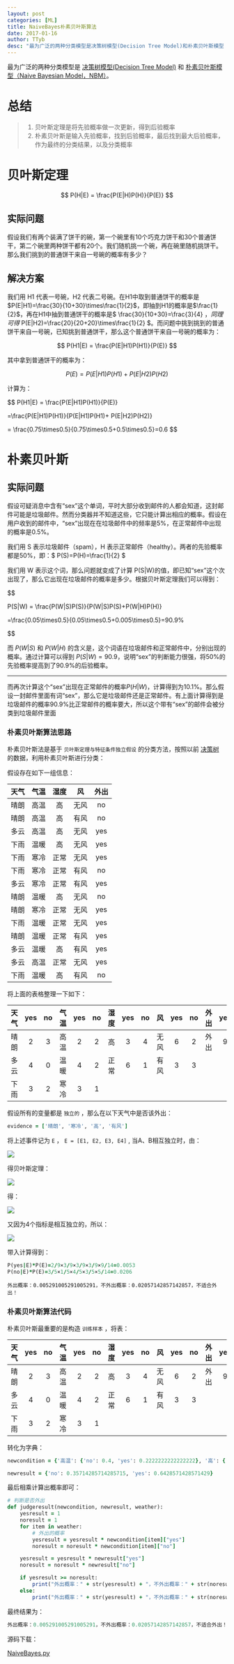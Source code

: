 ```yaml
---
layout: post
categories: [ML]
title: NaiveBayes朴素贝叶斯算法
date: 2017-01-16
author: TTyb
desc: "最为广泛的两种分类模型是决策树模型(Decision Tree Model)和朴素贝叶斯模型（Naive Bayesian Model，NBM），本文讲解朴素贝叶斯"
---
```


最为广泛的两种分类模型是 [决策树模型(Decision Tree Model)](https://ttyb.github.io/%E6%9C%BA%E5%99%A8%E5%AD%A6%E4%B9%A0/ID3%E5%86%B3%E7%AD%96%E6%A0%91%E7%AE%97%E6%B3%95.html) 和 [朴素贝叶斯模型（Naive Bayesian Model，NBM）]()。

# 总结

>1. 贝叶斯定理是将先验概率做一次更新，得到后验概率
>2. 朴素贝叶斯是输入先验概率，找到后验概率，最后找到最大后验概率，作为最终的分类结果，以及分类概率

# 贝叶斯定理

$$ P(H|E) = \frac{P(E|H)P(H)}{P(E)} $$

## 实际问题
假设我们有两个装满了饼干的碗，第一个碗里有10个巧克力饼干和30个普通饼干，第二个碗里两种饼干都有20个。我们随机挑一个碗，再在碗里随机挑饼干。那么我们挑到的普通饼干来自一号碗的概率有多少？

## 解决方案
我们用 H1 代表一号碗，H2 代表二号碗。在H1中取到普通饼干的概率是$P(E|H1)=\frac{30}{10+30}\times\frac{1}{2}$，即抽到H1的概率是$\frac{1}{2}$，再在H1中抽到普通饼干的概率是$ \frac{30}{10+30}=\frac{3}{4} $，同理可得$ P(E|H2)=\frac{20}{20+20}\times\frac{1}{2} $。而问题中挑到挑到的普通饼干来自一号碗，已知挑到普通饼干，那么这个普通饼干来自一号碗的概率为：

$$
P(H1|E) = \frac{P(E|H1)P(H1)}{P(E)}
$$

其中拿到普通饼干的概率为：

$$P(E)=P(E|H1)P(H1)+ P(E|H2)P(H2)$$

计算为：

$$
P(H1|E) = \frac{P(E|H1)P(H1)}{P(E)}

=\frac{P(E|H1)P(H1)}{P(E|H1)P(H1)+ P(E|H2)P(H2)}

= \frac{0.75\times0.5}{0.75\times0.5+0.5\times0.5}=0.6
$$

# 朴素贝叶斯

## 实际问题

假设可疑消息中含有“sex”这个单词，平时大部分收到邮件的人都会知道，这封邮件可能是垃圾邮件。然而分类器并不知道这些，它只能计算出相应的概率。假设在用户收到的邮件中，“sex”出现在在垃圾邮件中的频率是5%，在正常邮件中出现的概率是0.5%。

我们用 S 表示垃圾邮件（spam），H 表示正常邮件（healthy）。两者的先验概率都是50%，即：$ P(S)=P(H)=\frac{1}{2} $

我们用 W 表示这个词，那么问题就变成了计算 P(S|W)的值，即已知“sex”这个次出现了，那么它出现在垃圾邮件的概率是多少。根据贝叶斯定理我们可以得到：

$$

P(S|W) = \frac{P(W|S)P(S)}{P(W|S)P(S)+P(W|H)P(H)}

=\frac{0.05\times0.5}{0.05\times0.5+0.005\times0.5}=90.9\%

$$

而 $P(W|S)$ 和 $P(W|H)$ 的含义是，这个词语在垃圾邮件和正常邮件中，分别出现的概率。通过计算可以得到 $P(S|W) = 90.9%$，说明“sex”的判断能力很强，将50%的先验概率提高到了90.9%的后验概率。

------------------------------------------
而再次计算这个“sex”出现在正常邮件的概率$P(H|W)$，计算得到为10.1%。那么假设一封邮件里面有词“sex”，那么它是垃圾邮件还是正常邮件。有上面计算得到是垃圾邮件的概率90.9%比正常邮件的概率要大，所以这个带有“sex”的邮件会被分类到垃圾邮件里面

### 朴素贝叶斯算法思路

朴素贝叶斯法是基于 `贝叶斯定理与特征条件独立假设` 的分类方法，按照以前 [决策树](https://ttyb.github.io/%E6%9C%BA%E5%99%A8%E5%AD%A6%E4%B9%A0/ID3%E5%86%B3%E7%AD%96%E6%A0%91%E7%AE%97%E6%B3%95.html) 的数据，利用朴素贝叶斯进行分类：

假设存在如下一组信息：


| 天气 | 气温 | 湿度 |  风  | 外出 |
|:----:|:----:|:----:|:----:|:----:|
| 晴朗 | 高温 |  高  | 无风 |  no  |
| 晴朗 | 高温 |  高  | 有风 |  no  |
| 多云 | 高温 |  高  | 无风 |  yes |
| 下雨 | 温暖 |  高  | 无风 |  yes |
| 下雨 | 寒冷 | 正常 | 无风 |  yes |
| 下雨 | 寒冷 | 正常 | 有风 |  no  |
| 多云 | 寒冷 | 正常 | 有风 |  yes |
| 晴朗 | 温暖 |  高  | 无风 |  no  |
| 晴朗 | 寒冷 | 正常 | 无风 |  yes |
| 下雨 | 温暖 | 正常 | 无风 |  yes |
| 晴朗 | 温暖 | 正常 | 有风 |  yes |
| 多云 | 温暖 |  高  | 有风 |  yes |
| 多云 | 高温 | 正常 | 无风 |  yes |
| 下雨 | 温暖 |  高  | 有风 |  no  |


将上面的表格整理一下如下：


|天气|yes | no |气温|yes | no |湿度|yes | no | 风 |yes | no |外出|yes | no |
|:--:|:--:|:--:|:--:|:--:|:--:|:--:|:--:|:--:|:--:|:--:|:--:|:--:|:--:|:--:|
|晴朗| 2  | 3  |高温| 2  | 2  | 高 | 3  | 4  |无风| 6  | 2  |外出| 9  | 5  |
|多云| 4  | 0  |温暖| 4  | 2  |正常| 6  | 1  |有风| 3  | 3  |    |    |    |
|下雨| 3  | 2  |寒冷| 3  | 1  |    |    |    |    |    |    |    |    |    |


假设所有的变量都是 `独立的` ，那么在以下天气中是否该外出：

~~~ruby
evidence = ['晴朗', '寒冷', '高', '有风']
~~~

将上述事件记为 `E` ， `E = [E1, E2, E3, E4]` , 当A、B相互独立时，由：

<p style="text-align:center"><img src="/static/postimage/machinelearning/bayes/996148-20170116102921208-348877637.png" class="img-responsive" style="display: block; margin-right: auto; margin-left: auto;"></p>

得贝叶斯定理：

<p style="text-align:center"><img src="/static/postimage/machinelearning/bayes/996148-20170116102942692-1121172338.png" class="img-responsive" style="display: block; margin-right: auto; margin-left: auto;"></p>

得：

<p style="text-align:center"><img src="/static/postimage/machinelearning/bayes/996148-20170116103248474-799840570.png" class="img-responsive" style="display: block; margin-right: auto; margin-left: auto;"></p>

又因为4个指标是相互独立的，所以：

<p style="text-align:center"><img src="/static/postimage/machinelearning/bayes/996148-20170116103307786-367494930.png" class="img-responsive" style="display: block; margin-right: auto; margin-left: auto;"></p>

带入计算得到：

~~~ruby
P(yes|E)*P(E)=2/9×3/9×3/9×3/9×9/14=0.0053
P(no|E)*P(E)=3/5×1/5×4/5×3/5×5/14=0.0206
~~~

`外出概率：0.005291005291005291，不外出概率：0.02057142857142857，不适合外出！`


### 朴素贝叶斯算法代码

朴素贝叶斯最重要的是构造 `训练样本` ，将表：


|天气|yes | no |气温|yes | no |湿度|yes | no | 风 |yes | no |外出|yes | no |
|:--:|:--:|:--:|:--:|:--:|:--:|:--:|:--:|:--:|:--:|:--:|:--:|:--:|:--:|:--:|
|晴朗| 2  | 3  |高温| 2  | 2  | 高 | 3  | 4  |无风| 6  | 2  |外出| 9  | 5  |
|多云| 4  | 0  |温暖| 4  | 2  |正常| 6  | 1  |有风| 3  | 3  |    |    |    |
|下雨| 3  | 2  |寒冷| 3  | 1  |    |    |    |    |    |    |    |    |    |


转化为字典：

~~~ruby
newcondition = {'高温': {'no': 0.4, 'yes': 0.2222222222222222}, '高': {'no': 0.8, 'yes': 0.3333333333333333}, '有风': {'no': 0.6, 'yes': 0.3333333333333333}, '温暖': {'no': 0.4, 'yes': 0.4444444444444444}, '多云': {'yes': 0.4444444444444444}, '寒冷': {'no': 0.2, 'yes': 0.3333333333333333}, '正常': {'no': 0.2, 'yes': 0.6666666666666666}, '下雨': {'no': 0.4, 'yes': 0.3333333333333333}, '无风': {'no': 0.4, 'yes': 0.6666666666666666}, '晴朗': {'no': 0.6, 'yes': 0.2222222222222222}}

newresult = {'no': 0.35714285714285715, 'yes': 0.6428571428571429}
~~~

最后相乘计算出概率即可：

~~~ruby
# 判断是否外出
def judgeresult(newcondition, newresult, weather):
    yesresult = 1
    noresult = 1
    for item in weather:
        # 外出的概率
        yesresult = yesresult * newcondition[item]["yes"]
        noresult = noresult * newcondition[item]["no"]

    yesresult = yesresult * newresult["yes"]
    noresult = noresult * newresult["no"]

    if yesresult >= noresult:
        print("外出概率：" + str(yesresult) + "，不外出概率：" + str(noresult) + "，适合外出！")
    else:
        print("外出概率：" + str(yesresult) + "，不外出概率：" + str(noresult) + "，不适合外出！")
~~~

最终结果为：

~~~ruby
外出概率：0.005291005291005291，不外出概率：0.02057142857142857，不适合外出！
~~~

源码下载：

<a href="/static/postimage/machinelearning/bayes/NaiveBayes.py" target="_blank">NaiveBayes.py</a>